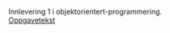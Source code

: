 Innlevering 1 i objektorientert-programmering. </br>
<a href="http://dbsys.info/6109/leksjon03/index.html">Oppgavetekst</a>